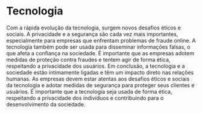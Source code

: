 <!DOCTYPE html>
<html lang="pt-br"
<head>
<title> Atividade Ale </title>
</head>
<body>
<h1> Tecnologia </h1>
<p>Com a rápida evolução da tecnologia, surgem novos desafios éticos e sociais. A privacidade e a segurança são cada vez mais importantes,
especialmente para empresas que enfrentam problemas de fraude online. A tecnologia também pode ser usada para disseminar informações falsas,
o que afeta a confiança na sociedade. É importante que as empresas adotem medidas de proteção contra fraudes e tentem agir de forma ética,
respeitando a privacidade dos usuários. Em conclusão, a tecnologia e a sociedade estão intimamente ligadas e têm um impacto direto nas
relações humanas. As empresas devem estar atentas aos desafios éticos e sociais da tecnologia e adotar medidas de segurança para proteger
seus clientes e usuários. É importante que a tecnologia seja usada de forma ética, respeitando a privacidade dos indivíduos e
contribuindo para o desenvolvimento da sociedade.</p>
</body>
